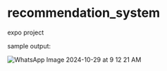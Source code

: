 # recommendation_system
expo project 

sample output:

![WhatsApp Image 2024-10-29 at 9 12 21 AM](https://github.com/user-attachments/assets/a9ac0c03-d72a-4b1b-8b08-9d1f44a62d48)
